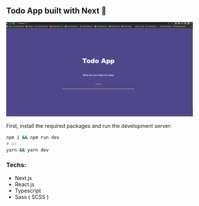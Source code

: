 ## Todo App built with Next 🚀

<img src="./images/todo_app.gif">

First, install the required packages and run the development server:

```bash
npm i && npm run dev
# or
yarn && yarn dev
```

### Techs:

- Next.js
- React.js
- Typescript
- Sass ( SCSS )
